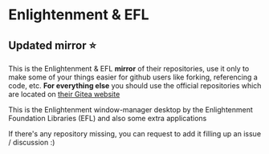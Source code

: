 # Enlightenment & EFL

## Updated mirror ⭐

This is the Enlightenment & EFL **mirror** of their repositories, use it only to make some of your things easier for github users like forking, referencing a code, etc. **For everything else** you should use the official repositories which are located on [their Gitea website](https://git.enlightenment.org/)

This is the Enlightenment window-manager desktop by the Enlightenment Foundation Libraries (EFL) and also some extra applications

If there's any repository missing, you can request to add it filling up an issue / discussion :)
